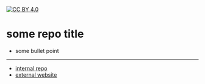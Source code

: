 [![CC BY 4.0][cc-by-shield]][cc-by]

[cc-by]: http://creativecommons.org/licenses/by/4.0/
[cc-by-image]: https://i.creativecommons.org/l/by/4.0/88x31.png
[cc-by-shield]: https://img.shields.io/badge/License-CC%20BY%204.0-lightgrey.svg

# some repo title

- some bullet point

---

- [internal repo](https://github.com/nils-holmberg/some-repo/)
- [external website](https://nils-holmberg.github.io/some-repo/)










